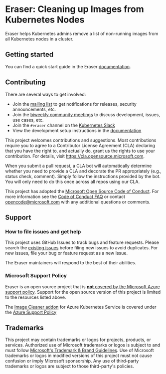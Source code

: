 # Eraser: Cleaning up Images from Kubernetes Nodes

Eraser helps Kubernetes admins remove a list of non-running images from all Kubernetes nodes in a cluster.

## Getting started

You can find a quick start guide in the Eraser [documentation](https://azure.github.io/eraser/docs/quick-start).

## Contributing

There are several ways to get involved:

- Join the [mailing list](https://groups.google.com/u/1/g/eraser-dev) to get notifications for releases, security announcements, etc.
- Join the [biweekly community meetings](https://docs.google.com/document/d/1Sj5u47K3WUGYNPmQHGFpb52auqZb1FxSlWAQnPADhWI/edit) to discuss development, issues, use cases, etc.
- Join the `#eraser` channel on the [Kubernetes Slack](https://kubernetes.slack.com/archives/C03Q8KV8YQ4)
- View the development setup instructions in the [documentation](https://azure.github.io/eraser/docs/setup)

This project welcomes contributions and suggestions. Most contributions require you to agree to a Contributor License Agreement (CLA) declaring that you have the right to, and actually do, grant us the rights to use your contribution. For details, visit https://cla.opensource.microsoft.com.

When you submit a pull request, a CLA bot will automatically determine whether you need to provide a CLA and decorate the PR appropriately (e.g., status check, comment). Simply follow the instructions provided by the bot. You will only need to do this once across all repos using our CLA.

This project has adopted the [Microsoft Open Source Code of Conduct](https://opensource.microsoft.com/codeofconduct/). For more information see the [Code of Conduct FAQ](https://opensource.microsoft.com/codeofconduct/faq/) or contact [opencode@microsoft.com](mailto:opencode@microsoft.com) with any additional questions or comments.

## Support

### How to file issues and get help

This project uses GitHub Issues to track bugs and feature requests. Please search the [existing issues](https://github.com/Azure/eraser/issues) before filing new issues to avoid duplicates. For new issues, file your bug or feature request as a new Issue.

The Eraser maintainers will respond to the best of their abilities.

### Microsoft Support Policy

Eraser is an open source project that is [**not** covered by the Microsoft Azure support policy](https://support.microsoft.com/en-us/help/2941892/support-for-linux-and-open-source-technology-in-azure). Support for the open source version of this project is limited to the resources listed above.

The [Image Cleaner addon](https://learn.microsoft.com/en-us/azure/aks/image-cleaner?tabs=azure-cli) for Azure Kubernetes Service is covered under the [Azure Support Policy](https://learn.microsoft.com/en-us/azure/aks/support-policies)

## Trademarks

This project may contain trademarks or logos for projects, products, or services. Authorized use of Microsoft trademarks or logos is subject to and must follow [Microsoft's Trademark & Brand Guidelines](https://www.microsoft.com/en-us/legal/intellectualproperty/trademarks/usage/general). Use of Microsoft trademarks or logos in modified versions of this project must not cause confusion or imply Microsoft sponsorship. Any use of third-party trademarks or logos are subject to those third-party's policies.
